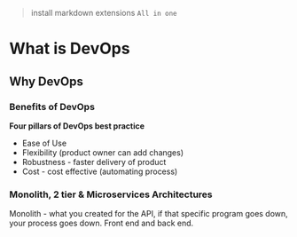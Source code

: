 > install markdown extensions `All in one`

# What is DevOps
## Why DevOps
### Benefits of DevOps

**Four pillars of DevOps best practice**
- Ease of Use
- Flexibility (product owner can add changes)
- Robustness - faster delivery of product
- Cost - cost effective (automating process)

### Monolith, 2 tier & Microservices Architectures

Monolith - what you created for the API, if that specific program goes down, your process goes down.
Front end and back end. 
